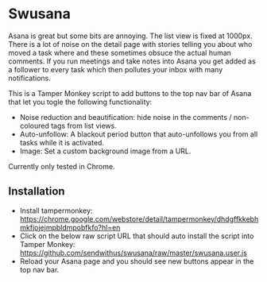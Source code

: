 # Swusana

Asana is great but some bits are annoying.  The list view is fixed at 1000px.  There is a lot of noise on the detail page with stories telling you about who moved a task where and these sometimes obsuce the actual human comments.
If you run meetings and take notes into Asana you get added as a follower to every task which then pollutes your inbox with many notifications.

This is a Tamper Monkey script to add buttons to the top nav bar of Asana that let you togle the following functionality: 
- Noise reduction and beautification: hide noise in the comments / non-coloured tags from list views.
- Auto-unfollow: A blackout period button that auto-unfollows you from all tasks while it is activated.
- Image: Set a custom background image from a URL.

Currently only tested in Chrome.

## Installation

- Install tampermonkey: https://chrome.google.com/webstore/detail/tampermonkey/dhdgffkkebhmkfjojejmpbldmpobfkfo?hl=en
- Click on the below raw script URL that should auto install the script into Tamper Monkey: https://github.com/sendwithus/swusana/raw/master/swusana.user.js
- Reload your Asana page and you should see new buttons appear in the top nav bar.
